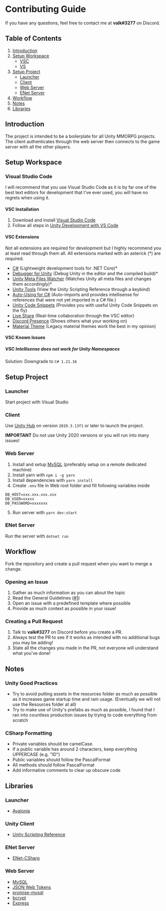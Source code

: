 # Contributing Guide

If you have any questions, feel free to contact me at **valk#3277** on Discord.

## Table of Contents

1. [Introduction](#introduction)
2. [Setup Workspace](#setup-workspace)
    - [VSC](#visual-studio-code)
    - [VS](#visual-studio)
3. [Setup Project](#setup-project)
    - [Launcher](#launcher)
    - [Client](#client)
    - [Web Server](#web-server)
    - [ENet Server](#enet-server)
4. [Workflow](#workflow)
5. [Notes](#notes)
6. [Libraries](#libraries)

## Introduction

The project is intended to be a boilerplate for all Unity MMORPG projects. The client authenticates through the web server then connects to the game server with all the other players.

## Setup Workspace

### Visual Studio Code

I will recommend that you use Visual Studio Code as it is by far one of the best text editors for development that I've ever used, you will have no regrets when using it.

#### VSC Installation

1. Download and install [Visual Studio Code](https://code.visualstudio.com)
2. Follow all steps in [Unity Development with VS Code](https://code.visualstudio.com/docs/other/unity)

#### VSC Extensions

Not all extensions are required for development but I highly recommend you at least read through them all. All extensions marked with an asterick (*) are required.
- [C#](https://marketplace.visualstudio.com/items?itemName=ms-dotnettools.csharp) (Lightweight development tools for .NET Core)*
- [Debugger for Unity](https://marketplace.visualstudio.com/items?itemName=Unity.unity-debug) (Debug Unity in the editor and the compiled build)*
- [Unity Meta Files Watcher](https://marketplace.visualstudio.com/items?itemName=PTD.vscode-unitymeta) (Watches Unity all meta files and changes them accordingly)*
- [Unity Tools](https://marketplace.visualstudio.com/items?itemName=Tobiah.unity-tools) (View the Unity Scripting Reference through a keybind)
- [Auto-Using for C#](https://marketplace.visualstudio.com/items?itemName=Fudge.auto-using) (Auto-imports and provides intellisense for references that were not yet imported in a C# file.)
- [Unity Code Snippets](https://marketplace.visualstudio.com/items?itemName=kleber-swf.unity-code-snippets) (Provides you with useful Unity Code Snippets on the fly)
- [Live Share](https://marketplace.visualstudio.com/items?itemName=MS-vsliveshare.vsliveshare) (Real-time collaboration through the VSC editor)
- [Discord Presence](https://marketplace.visualstudio.com/items?itemName=icrawl.discord-vscode) (Shows others what your working on)
- [Material Theme](https://marketplace.visualstudio.com/items?itemName=Equinusocio.vsc-material-theme) (Legacy material themes work the best in my opinion)

#### VSC Known Issues
##### VSC Intellisense does not work for Unity Namespaces</h3>

Solution: Downgrade to `C# 1.21.16`

## Setup Project
### Launcher

Start project with Visual Studio

### Client

Use [Unity Hub](https://unity3d.com/get-unity/download) on version `2019.3.13f1` or later to launch the project.

**IMPORTANT** Do not use Unity 2020 versions or you will run into many issues!

### Web Server

1. Install and setup [MySQL](https://dev.mysql.com/downloads/installer/) (preferably setup on a remote dedicated machine)
2. Install yarn with `npm i -g yarn`
3. Install dependencies with `yarn install`
4. Create `.env` file in Web root folder and fill following variables inside
```
DB_HOST=xxx.xxx.xxx.xxx
DB_USER=xxxxx
DB_PASSWORD=xxxxxxx
```
5. Run server with `yarn dev:start`

### ENet Server

Run the server with `dotnet run`

## Workflow

Fork the repository and create a pull request when you want to merge a change.

### Opening an Issue

1. Gather as much information as you can about the topic
2. Read the General Guidelines ([#1](https://github.com/valkyrienyanko/ENet-Model/issues/1))
3. Open an issue with a predefined template where possible
4. Provide as much context as possible in your issue!

### Creating a Pull Request

1. Talk to **valk#3277** on Discord before you create a PR.
2. Always test the PR to see if it works as intended with no additional bugs you may be adding!
3. State all the changes you made in the PR, not everyone will understand what you've done!

## Notes
### Unity Good Practices

- Try to avoid putting assets in the resources folder as much as possible as it increases game startup time and ram usage. (Eventually we will not use the Resources folder at all)
- Try to make use of Unity's prefabs as much as possible, I found that I ran into countless production issues by trying to code everything from scratch

### CSharp Formatting

- Private variables should be camelCase.
- If a public variable has around 2 characters, keep everything UPPERCASE (e.g. "ID")
- Public variables should follow the PascalFormat
- All methods should follow PascalFormat
- Add informative comments to clear up obscure code

## Libraries
### Launcher

- [Avalonia](https://avaloniaui.net)

### Unity Client

- [Unity Scripting Reference](https://docs.unity3d.com/ScriptReference/)

### ENet Server

- [ENet-CSharp](https://github.com/nxrighthere/ENet-CSharp)

### Web Server

- [MySQL](https://dev.mysql.com/downloads/installer/)
- [JSON Web Tokens](https://jwt.io)
- [promise-mysql](https://www.npmjs.com/package/promise-mysql)
- [bcrypt](https://www.npmjs.com/package/bcrypt)
- [Express](https://www.npmjs.com/package/express)
